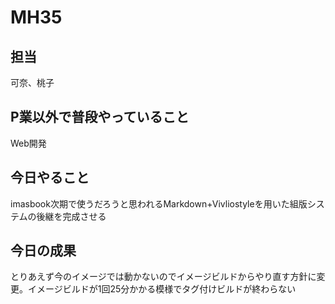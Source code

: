 # MH35

## 担当

可奈、桃子

## P業以外で普段やっていること

Web開発

## 今日やること

imasbook次期で使うだろうと思われるMarkdown+Vivliostyleを用いた組版システムの後継を完成させる

## 今日の成果

とりあえず今のイメージでは動かないのでイメージビルドからやり直す方針に変更。イメージビルドが1回25分かかる模様でタグ付けビルドが終わらない
